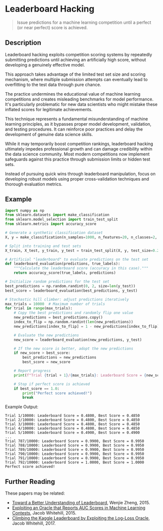 # Leaderboard Hacking

> Issue predictions for a machine learning competition until a perfect (or near perfect) score is achieved.

## Description
Leaderboard hacking exploits competition scoring systems by repeatedly submitting predictions until achieving an artificially high score, without developing a genuinely effective model.

This approach takes advantage of the limited test set size and scoring mechanism, where multiple submission attempts can eventually lead to overfitting to the test data through pure chance.

The practice undermines the educational value of machine learning competitions and creates misleading benchmarks for model performance. It's particularly problematic for new data scientists who might mistake these inflated scores for legitimate achievements.

This technique represents a fundamental misunderstanding of machine learning principles, as it bypasses proper model development, validation, and testing procedures. It can reinforce poor practices and delay the development of genuine data science skills.

While it may temporarily boost competition rankings, leaderboard hacking ultimately impedes professional growth and can damage credibility within the data science community. Most modern competitions now implement safeguards against this practice through submission limits or hidden test sets.

Instead of pursuing quick wins through leaderboard manipulation, focus on developing robust models using proper cross-validation techniques and thorough evaluation metrics.

## Example

```python
import numpy as np
from sklearn.datasets import make_classification
from sklearn.model_selection import train_test_split
from sklearn.metrics import accuracy_score

# Generate a synthetic classification dataset
X, y = make_classification(n_samples=1000, n_features=20, n_classes=2, random_state=42)

# Split into training and test sets
X_train, X_test, y_train, y_test = train_test_split(X, y, test_size=0.2, random_state=42)

# Artificial "leaderboard" to evaluate predictions on the test set
def leaderboard_evaluation(predictions, true_labels):
    """Calculate the leaderboard score (accuracy in this case)."""
    return accuracy_score(true_labels, predictions)

# Initialize random predictions for the test set
best_predictions = np.random.randint(0, 2, size=len(y_test))
best_score = leaderboard_evaluation(best_predictions, y_test)

# Stochastic hill climber: adjust predictions iteratively
max_trials = 10000  # Maximum number of trials
for trial in range(max_trials):
    # Copy the best predictions and randomly flip one value
    new_predictions = best_predictions.copy()
    index_to_flip = np.random.randint(len(new_predictions))
    new_predictions[index_to_flip] = 1 - new_predictions[index_to_flip]  # Flip the prediction

    # Evaluate the new predictions
    new_score = leaderboard_evaluation(new_predictions, y_test)

    # If the new score is better, adopt the new predictions
    if new_score > best_score:
        best_predictions = new_predictions
        best_score = new_score

    # Report progress
    print(f"Trial {trial + 1}/{max_trials}: Leaderboard Score = {new_score:.4f}, Best Score = {best_score:.4f}")

    # Stop if perfect score is achieved
    if best_score == 1.0:
        print("Perfect score achieved!")
        break
```

Example Output:

```text
Trial 1/10000: Leaderboard Score = 0.4800, Best Score = 0.4850
Trial 2/10000: Leaderboard Score = 0.4800, Best Score = 0.4850
Trial 3/10000: Leaderboard Score = 0.4800, Best Score = 0.4850
Trial 4/10000: Leaderboard Score = 0.4800, Best Score = 0.4850
Trial 5/10000: Leaderboard Score = 0.4900, Best Score = 0.4900
...
Trial 787/10000: Leaderboard Score = 0.9900, Best Score = 0.9950
Trial 788/10000: Leaderboard Score = 0.9900, Best Score = 0.9950
Trial 789/10000: Leaderboard Score = 0.9900, Best Score = 0.9950
Trial 790/10000: Leaderboard Score = 0.9900, Best Score = 0.9950
Trial 791/10000: Leaderboard Score = 0.9900, Best Score = 0.9950
Trial 792/10000: Leaderboard Score = 1.0000, Best Score = 1.0000
Perfect score achieved!
```


## Further Reading

These papers may be related:

* [Toward a Better Understanding of Leaderboard](https://arxiv.org/abs/1510.03349), Wenjie Zheng, 2015.
* [Exploiting an Oracle that Reports AUC Scores in Machine Learning Contests](https://arxiv.org/abs/1506.01339), Jacob Whitehill, 2015.
* [Climbing the Kaggle Leaderboard by Exploiting the Log-Loss Oracle](https://arxiv.org/abs/1707.01825), Jacob Whitehill, 2017.


